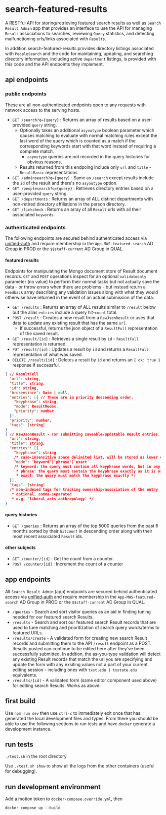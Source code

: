 # search-featured-results

A RESTful API for storing/retrieving featured search results as well as `Search Result Admin` app that provides
an interface to use the API for managing `Result` associations to searches, reviewing `Query` statistics, and
detecting malfunctioning urls/links associated with `Results`.

In addition search-featured-results provides directory listings associated with `PeopleSearch` and the code for
maintaining, updating, and searching directory information, including active `department` listings, is provided
with this code and the API endpoints they implement.

## api endpoints

### public endpoints

These are all non-authenticated endpoints open to any requests with network access to the serving hosts.

* `GET /search?q={query}` : Returns an array of results based on a user-provided `query` string.
  * Optionally takes an additional `asyoutype` boolean parameter which causes matching to evaluate with normal matching rules except the last word of the query which is counted as a match if the corresponding keywords start with that word instead of requiring a complete match.
    * `asyoutype` queries are not recorded in the query histories for obvious reasons.
  * Results returned from this endpoing include only `url` and `title` - `ResultBasic` representations.
* `GET /adminsearch?q={query}` : Same as `/search` except results include the `id` of the result and there's no `asyoutype` option.
* `GET /peoplesearch?q={query}` : Retrieves directory entries based on a user-provided `query` string.
* `GET /departments` : Returns an array of ALL distinct departments with non-retired directory affiliations in the person directory.
* `GET /linkcheck` : Returns an array of all `Result` urls with all their associated `keywords`.

### authenticated endpoints

The following endpoints are secured behind authenticated access via [unified-auth](https://git.txstate.edu/mws/unified-authentication) and require membership
in the `App-MWS-featured-search` AD Group in PROD or the `$$staff-current` AD Group in QUAL.

#### featured results

Endpoints for manipulating the Mongo document store of Result document records. `GET` and `POST` operations inspect for an
optional `validateonly` parameter (no value) to perform their normal tasks but not actually save the data - or throw errors
when there are problems - but instead return a `Feedback` array describing any validation issues along with what they would
otherwise have returned in the event of an actual submission of the data.

* `GET /results` : Returns an array of ALL results similar to `/result` below but the alias `entries` include a query hit-`count` total.
* `POST /result` : Creates a new result from a `RawJsonResult` or uses that data to update any existing result that has the same `url`.
  * If successful, returns the json object of a `ResultFull` representation of the saved result.
* `GET /result/[id]` : Retrieves a single result by `id` - `ResultFull` representation is returned.
* `PUT /result/[id]` : Updates a result by `id` and returns a `ResultFull` representation of what was saved.
* `DELETE /result/[id]` : Deletes a result by `id` and returns an `{ ok: true }` response if successful.

```json
{ // ResultFull
  "url": string,
  "title": string,
  "id": string,
  "brokensince": Date | null,
  "entries": [{ // These are in priority descending order.
    "keyphrase": string,
    "mode": ResultModes,
    "priority": number
  }],
  "priority": number,
  "tags": [string]
}
{ // RawJsonResult - For submitting saveable/updatable Result entries.
  "url": string,
  "title": string,
  "entries": [{
    "keyphrase": string,
    /* case-insensitive space delimited list, will be stored as lower case keyword array */
    "mode": 'keyword'|'phrase'|'exact'
    /* keyword: the query must contain all keyphrase words, but in any order
     * phrase: the query must contain the keyphrase exactly as it is ordered
     * exact: the query must match the keyphrase exactly */
  }],
  "tags": [string]
  /* non-indexed tags for tracking ownership/association of the entry
   * optional, comma-separated
   * e.g. `liberal_arts,anthropology` */
}
```

#### query histories

* `GET /queries` : Returns an array of the top 5000 queries from the past 6 months sorted by their `hitcount` in descending order along with their most recent associated `Result` ids.

#### other subjects

* `GET /counter/[id]` : Get the count from a counter.
* `POST /counter/[id]` : Increment the count of a counter

## app endpoints

All `Search Result Admin` (app) endpoints are secured behind authenticated access via [unified-auth](https://git.txstate.edu/mws/unified-authentication) and require membership in the `App-MWS-featured-search` AD Group in PROD or the `$$staff-current` AD Group in QUAL.

* `/queries` - Search and sort visitor queries as an aid in finding tuning needed for our featured search Results.
* `/results` - Search and sort our featured search Result records that are used to tune matching and prioritization of search query words/terms to featured URLs.
* `/results/create` - A validated form for creating new search Result records and submitting them to the API `/result` endpoint as a POST. Results posted can continue to be edited here after they've been successfully submitted. In addtion, the as-you-type validation will detect any existing Result records that match the url you are specifying and update the form with any exsiting values not a part of your current editing session - including ones with `txst.edu | txstate.edu` equivalents.
* `/results/[id]` - A validated form (same editor component used above) for editing search Results. Works as above.

## first build

Use `npm run dev` then use `ctrl-c` to immediately exit once that has generated the local development files and types.
From there you should be able to use the following sections to run tests and have `docker` generate a development instance.

## run tests

`./test.sh` in the root directory

Use `./test.sh show` to show all the logs from the other containers (useful for debugging).

## run development environment

Add a motion token to `docker-compose.override.yml`, then

`docker compose up --build`
